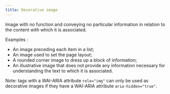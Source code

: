 ```yaml
---
title: Decorative image
---
```


Image with no function and conveying no particular information in relation to the content with which it is associated. 

Examples :

- An image preceding each item in a list;
- An image used to set the page layout;
- A rounded corner image to dress up a block of information;
- An illustrative image that does not provide any information necessary for understanding the text to which it is associated.

Note: tags with a WAI-ARIA attribute `role="img"` can only be used as decorative images if they have a WAI-ARIA attribute `aria-hidden="true"`.
